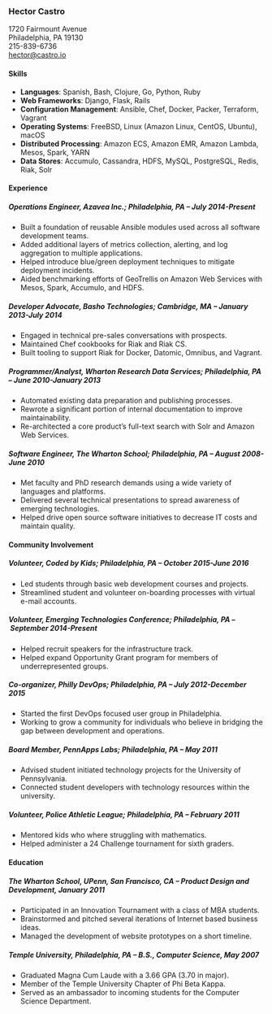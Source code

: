 ### Hector Castro

1720 Fairmount Avenue  
Philadelphia, PA 19130  
215-839-6736  
<hector@castro.io>

#### Skills

- __Languages__: Spanish, Bash, Clojure, Go, Python, Ruby
- __Web Frameworks__: Django, Flask, Rails
- __Configuration Management__: Ansible, Chef, Docker, Packer, Terraform, Vagrant
- __Operating Systems__: FreeBSD, Linux (Amazon Linux, CentOS, Ubuntu), macOS
- __Distributed Processing__: Amazon ECS, Amazon EMR, Amazon Lambda, Mesos, Spark, YARN
- __Data Stores__: Accumulo, Cassandra, HDFS, MySQL, PostgreSQL, Redis, Riak, Solr

#### Experience

##### Operations Engineer, Azavea Inc.; Philadelphia, PA – July 2014-Present

- Built a foundation of reusable Ansible modules used across all software development teams.
- Added additional layers of metrics collection, alerting, and log aggregation to multiple applications.
- Helped introduce blue/green deployment techniques to mitigate deployment incidents.
- Aided benchmarking efforts of GeoTrellis on Amazon Web Services with Mesos, Spark, Accumulo, and HDFS.

##### Developer Advocate, Basho Technologies; Cambridge, MA – January 2013-July 2014

- Engaged in technical pre-sales conversations with prospects.
- Maintained Chef cookbooks for Riak and Riak CS.
- Built tooling to support Riak for Docker, Datomic, Omnibus, and Vagrant.

##### Programmer/Analyst, Wharton Research Data Services; Philadelphia, PA – June 2010-January 2013

- Automated existing data preparation and publishing processes.
- Rewrote a significant portion of internal documentation to improve maintainability.
- Re-architected a core product’s full-text search with Solr and Amazon Web Services.

##### Software Engineer, The Wharton School; Philadelphia, PA – August 2008-June 2010

- Met faculty and PhD research demands using a wide variety of languages and platforms.
- Delivered several technical presentations to spread awareness of emerging technologies.
- Helped drive open source software initiatives to decrease IT costs and maintain quality.

#### Community Involvement

##### Volunteer, Coded by Kids; Philadelphia, PA – October 2015-June 2016

- Led students through basic web development courses and projects.
- Streamlined student and volunteer on-boarding processes with virtual e-mail accounts.

##### Volunteer, Emerging Technologies Conference; Philadelphia, PA – September 2014-Present

- Helped recruit speakers for the infrastructure track.
- Helped expand Opportunity Grant program for members of underrepresented groups.

##### Co-organizer, Philly DevOps; Philadelphia, PA – July 2012-December 2015

- Started the first DevOps focused user group in Philadelphia.
- Working to grow a community for individuals who believe in bridging the gap between development and operations.

##### Board Member, PennApps Labs; Philadelphia, PA – May 2011

- Advised student initiated technology projects for the University of Pennsylvania.
- Connected student developers with technology resources within the university.

##### Volunteer, Police Athletic League; Philadelphia, PA – February 2011

- Mentored kids who where struggling with mathematics.
- Helped administer a 24 Challenge tournament for sixth graders.

#### Education

##### The Wharton School, UPenn, San Francisco, CA – Product Design and Development, January 2011

- Participated in an Innovation Tournament with a class of MBA students.
- Brainstormed and pitched several iterations of Internet based business ideas.
- Managed the development of website prototypes on a short timeline.

##### Temple University, Philadelphia, PA – B.S., Computer Science, May 2007

- Graduated Magna Cum Laude with a 3.66 GPA (3.70 in major).
- Member of the Temple University Chapter of Phi Beta Kappa.
- Served as an ambassador to incoming students for the Computer Science Department.
